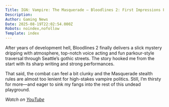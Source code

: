 ```yaml
---
Title: IGN: Vampire: The Masquerade – Bloodlines 2: First Impressions From a Series Veteran
Description: 
Author: Gaming News
Date: 2025-08-19T22:02:54.000Z
Robots: noindex,nofollow
Template: index
---
```

<p>After years of development hell, Bloodlines 2 finally delivers a slick mystery dripping with atmosphere, top-notch voice acting and fun parkour-style traversal through Seattle’s gothic streets. The story hooked me from the start with its sharp writing and strong performances.</p>

<p>That said, the combat can feel a bit clunky and the Masquerade stealth rules are almost too lenient for high-stakes vampire politics. Still, I’m thirsty for more—and eager to sink my fangs into the rest of this undead playground.</p>

<p><em>Watch on <a href="https://www.youtube.com/watch?v=a1ntgOZXQVU" rel="noopener noreferrer">YouTube</a></em></p>

